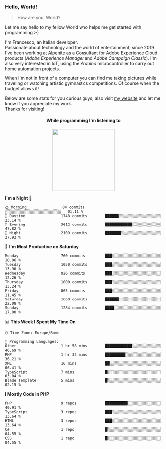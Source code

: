 ### Hello, World!

> How are you, World?

Let me say hello to my fellow World who helps me get started with programming :-)

I'm Francesco, an Italian developer.  
Passionate about technology and the world of entertainment, since 2019 I've been working at [Alpenite](https://www.alpenite.com) as a Consultant for Adobe Experience Cloud products (*Adobe Experience Manager* and *Adobe Campaign Classic*). I'm also very interested in IoT, using the *Arduino* microcontroller to carry out home automation projects.

When I'm not in front of a computer you can find me taking pictures while traveling or watching artistic gymnastics competitions. Of course when the budget allows it!

Below are some stats for you curious guys; also visit [my website](https://www.francescorega.eu) and let me know if you appreciate my work.  
Thanks for visiting!

<div align="center">
  <h4>While programming I'm listening to</h4>
  <a href="https://apps.francescorega.eu/now-playing/11147232609" target="_blank"><img src="https://apps.francescorega.eu/now-playing/11147232609" width="200"></a>
</div>

<!--START_SECTION:waka-->
**I'm a Night 🦉** 

```text
🌞 Morning                84 commits          ░░░░░░░░░░░░░░░░░░░░░░░░░   01.11 % 
🌆 Daytime                1748 commits        ██████░░░░░░░░░░░░░░░░░░░   23.14 % 
🌃 Evening                3612 commits        ████████████░░░░░░░░░░░░░   47.82 % 
🌙 Night                  2109 commits        ███████░░░░░░░░░░░░░░░░░░   27.92 % 
```
📅 **I'm Most Productive on Saturday** 

```text
Monday                   760 commits         ███░░░░░░░░░░░░░░░░░░░░░░   10.06 % 
Tuesday                  1050 commits        ███░░░░░░░░░░░░░░░░░░░░░░   13.90 % 
Wednesday                926 commits         ███░░░░░░░░░░░░░░░░░░░░░░   12.26 % 
Thursday                 1000 commits        ███░░░░░░░░░░░░░░░░░░░░░░   13.24 % 
Friday                   865 commits         ███░░░░░░░░░░░░░░░░░░░░░░   11.45 % 
Saturday                 1668 commits        ██████░░░░░░░░░░░░░░░░░░░   22.08 % 
Sunday                   1284 commits        ████░░░░░░░░░░░░░░░░░░░░░   17.00 % 
```


📊 **This Week I Spent My Time On** 

```text
🕑︎ Time Zone: Europe/Rome

💬 Programming Languages: 
Other                    1 hr 58 mins        ████████████░░░░░░░░░░░░░   46.69 % 
PHP                      1 hr 32 mins        █████████░░░░░░░░░░░░░░░░   36.21 % 
XML                      16 mins             ██░░░░░░░░░░░░░░░░░░░░░░░   06.41 % 
TypeScript               7 mins              █░░░░░░░░░░░░░░░░░░░░░░░░   03.04 % 
Blade Template           5 mins              █░░░░░░░░░░░░░░░░░░░░░░░░   02.15 % 
```

**I Mostly Code in PHP** 

```text
PHP                      9 repos             ██████████░░░░░░░░░░░░░░░   40.91 % 
TypeScript               3 repos             ███░░░░░░░░░░░░░░░░░░░░░░   13.64 % 
HTML                     3 repos             ███░░░░░░░░░░░░░░░░░░░░░░   13.64 % 
C#                       1 repo              █░░░░░░░░░░░░░░░░░░░░░░░░   04.55 % 
CSS                      1 repo              █░░░░░░░░░░░░░░░░░░░░░░░░   04.55 % 
```




<!--END_SECTION:waka-->
